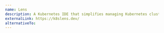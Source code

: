 ```yaml
---
name: Lens
description: A Kubernetes IDE that simplifies managing Kubernetes clusters, providing a graphical interface and enhanced visualization.
externalLink: https://k8slens.dev/
alternativeTo:
---
```


